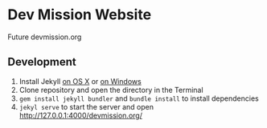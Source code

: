 # Dev Mission Website
Future devmission.org

## Development
1. Install Jekyll [on OS X](http://jekyll.tips/jekyll-casts/install-jekyll-on-os-x/) or [on Windows](http://jekyll.tips/jekyll-casts/install-jekyll-on-windows/)
2. Clone repository and open the directory in the Terminal
3. `gem install jekyll bundler` and `bundle install` to install dependencies
3. `jekyl serve` to start the server and open http://127.0.0.1:4000/devmission.org/
